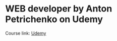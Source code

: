 
# WEB developer by Anton Petrichenko on Udemy

Course link: [Udemy](https://www.udemy.com/course/webdeveloper/?couponCode=ST1MT31025G1)
